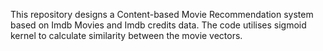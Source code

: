 This repository designs a Content-based Movie Recommendation system based on Imdb Movies and Imdb credits data. The code utilises sigmoid kernel to calculate similarity between the movie vectors.
